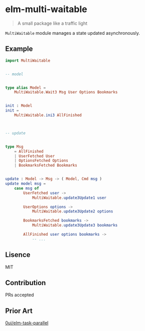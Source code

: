 # elm-multi-waitable
> A small package like a traffic light

`MultiWaitable` module manages a state updated asynchronously.

## Example
```elm
import MultiWaitable


-- model


type alias Model =
    MultiWaitable.Wait3 Msg User Options Bookmarks


init : Model
init =
    MultiWaitable.ini3 AllFinished



-- update


type Msg
    = AllFinished
    | UserFetched User
    | OptionsFetched Options
    | BookmarksFetched Bookmarks


update : Model -> Msg -> ( Model, Cmd msg )
update model msg =
    case msg of
        UserFetched user ->
            MultiWaitable.update3Update1 user

        UserOptions options ->
            MultiWaitable.update3Update2 options

        BookmarksFetched bookmarks ->
            MultiWaitable.update3Update3 bookmarks

        AllFinished user options bookmarks ->
            -- ...
```

## Lisence
MIT

## Contribution
PRs accepted

## Prior Art
[0ui/elm-task-parallel](https://package.elm-lang.org/packages/0ui/elm-task-parallel/latest)
